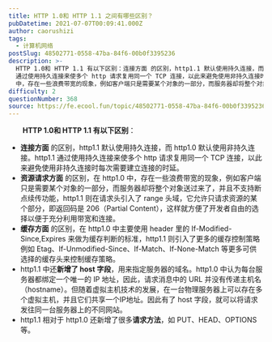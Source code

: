 ```yaml
---
title: HTTP 1.0和 HTTP 1.1 之间有哪些区别？
pubDatetime: 2021-07-07T00:09:41.000Z
author: caorushizi
tags:
  - 计算机网络
postSlug: 48502771-0558-47ba-84f6-00b0f3395236
description: >-
  HTTP 1.0和 HTTP 1.1 有以下区别：连接方面 的区别，http1.1 默认使用持久连接，而 http1.0 默认使用非持久连接。http1.1
  通过使用持久连接来使多个 http 请求复用同一个 TCP 连接，以此来避免使用非持久连接时每次需要建立连接的时延。资源请求方面 的区别，在 http1.0
  中，存在一些浪费带宽的现象，例如客户端只是需要某个对象的一部分，而服务器却将整个对象
difficulty: 2
questionNumber: 368
source: https://fe.ecool.fun/topic/48502771-0558-47ba-84f6-00b0f3395236
---
```


<p style="text-align:left;text-indent:2em;"><strong>HTTP 1.0和 HTTP 1.1 有以下区别</strong>：</p><ul><li><strong>连接方面</strong> 的区别，http1.1 默认使用持久连接，而 http1.0 默认使用非持久连接。http1.1 通过使用持久连接来使多个 http 请求复用同一个 TCP 连接，以此来避免使用非持久连接时每次需要建立连接的时延。</li><li><strong>资源请求方面</strong> 的区别，在 http1.0 中，存在一些浪费带宽的现象，例如客户端只是需要某个对象的一部分，而服务器却将整个对象送过来了，并且不支持断点续传功能，http1.1 则在请求头引入了 range 头域，它允许只请求资源的某个部分，即返回码是 206（Partial Content），这样就方便了开发者自由的选择以便于充分利用带宽和连接。</li><li><strong>缓存方面</strong> 的区别，在 http1.0 中主要使用 header 里的 If-Modified-Since,Expires 来做为缓存判断的标准，http1.1 则引入了更多的缓存控制策略例如 Etag、If-Unmodified-Since、If-Match、If-None-Match 等更多可供选择的缓存头来控制缓存策略。</li><li>http1.1 中还<strong>新增了 host 字段</strong>，用来指定服务器的域名。http1.0 中认为每台服务器都绑定一个唯一的 IP 地址，因此，请求消息中的 URL 并没有传递主机名（hostname）。但随着虚拟主机技术的发展，在一台物理服务器上可以存在多个虚拟主机，并且它们共享一个IP地址。因此有了 host 字段，就可以将请求发往同一台服务器上的不同网站。</li><li>http1.1 相对于 http1.0 还新增了很多<strong>请求方法</strong>，如 PUT、HEAD、OPTIONS 等。</li></ul><p></p>
